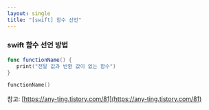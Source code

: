 ```yaml
---
layout: single
title: "[swift] 함수 선언"
---
```


### swift 함수 선언 방법
``` swift
func functionName() {
   print("전달 값과 반환 값이 없는 함수")
}

functionName()
```

참고: [https://any-ting.tistory.com/81](https://any-ting.tistory.com/81)
